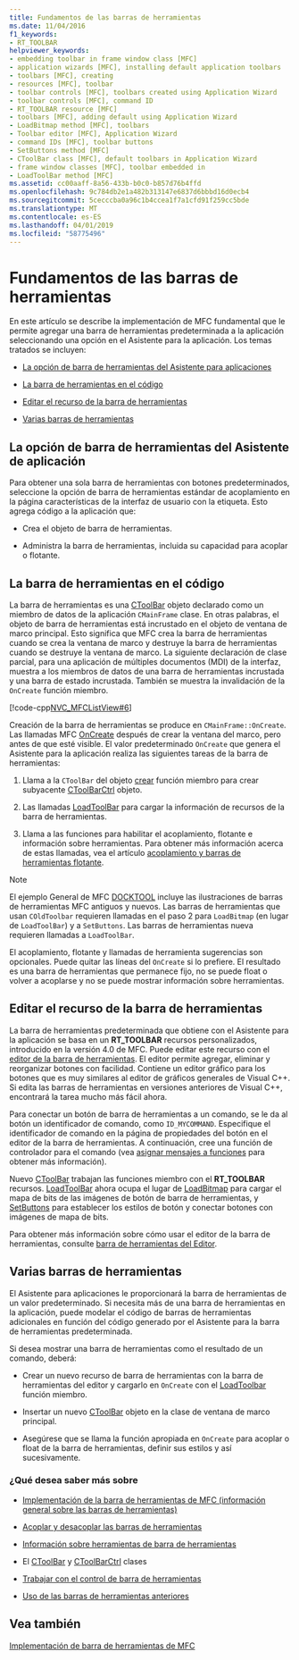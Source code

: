 ```yaml
---
title: Fundamentos de las barras de herramientas
ms.date: 11/04/2016
f1_keywords:
- RT_TOOLBAR
helpviewer_keywords:
- embedding toolbar in frame window class [MFC]
- application wizards [MFC], installing default application toolbars
- toolbars [MFC], creating
- resources [MFC], toolbar
- toolbar controls [MFC], toolbars created using Application Wizard
- toolbar controls [MFC], command ID
- RT_TOOLBAR resource [MFC]
- toolbars [MFC], adding default using Application Wizard
- LoadBitmap method [MFC], toolbars
- Toolbar editor [MFC], Application Wizard
- command IDs [MFC], toolbar buttons
- SetButtons method [MFC]
- CToolBar class [MFC], default toolbars in Application Wizard
- frame window classes [MFC], toolbar embedded in
- LoadToolBar method [MFC]
ms.assetid: cc00aaff-8a56-433b-b0c0-b857d76b4ffd
ms.openlocfilehash: 9c784db2e1a482b313147e6837d6bbbd16d0ecb4
ms.sourcegitcommit: 5cecccba0a96c1b4ccea1f7a1cfd91f259cc5bde
ms.translationtype: MT
ms.contentlocale: es-ES
ms.lasthandoff: 04/01/2019
ms.locfileid: "58775496"
---
```

# <a name="toolbar-fundamentals"></a>Fundamentos de las barras de herramientas

En este artículo se describe la implementación de MFC fundamental que le permite agregar una barra de herramientas predeterminada a la aplicación seleccionando una opción en el Asistente para la aplicación. Los temas tratados se incluyen:

- [La opción de barra de herramientas del Asistente para aplicaciones](#_core_the_appwizard_toolbar_option)

- [La barra de herramientas en el código](#_core_the_toolbar_in_code)

- [Editar el recurso de la barra de herramientas](#_core_editing_the_toolbar_resource)

- [Varias barras de herramientas](#_core_multiple_toolbars)

##  <a name="_core_the_appwizard_toolbar_option"></a> La opción de barra de herramientas del Asistente de aplicación

Para obtener una sola barra de herramientas con botones predeterminados, seleccione la opción de barra de herramientas estándar de acoplamiento en la página características de la interfaz de usuario con la etiqueta. Esto agrega código a la aplicación que:

- Crea el objeto de barra de herramientas.

- Administra la barra de herramientas, incluida su capacidad para acoplar o flotante.

##  <a name="_core_the_toolbar_in_code"></a> La barra de herramientas en el código

La barra de herramientas es una [CToolBar](../mfc/reference/ctoolbar-class.md) objeto declarado como un miembro de datos de la aplicación `CMainFrame` clase. En otras palabras, el objeto de barra de herramientas está incrustado en el objeto de ventana de marco principal. Esto significa que MFC crea la barra de herramientas cuando se crea la ventana de marco y destruye la barra de herramientas cuando se destruye la ventana de marco. La siguiente declaración de clase parcial, para una aplicación de múltiples documentos (MDI) de la interfaz, muestra a los miembros de datos de una barra de herramientas incrustada y una barra de estado incrustada. También se muestra la invalidación de la `OnCreate` función miembro.

[!code-cpp[NVC_MFCListView#6](../atl/reference/codesnippet/cpp/toolbar-fundamentals_1.h)]

Creación de la barra de herramientas se produce en `CMainFrame::OnCreate`. Las llamadas MFC [OnCreate](../mfc/reference/cwnd-class.md#oncreate) después de crear la ventana del marco, pero antes de que esté visible. El valor predeterminado `OnCreate` que genera el Asistente para la aplicación realiza las siguientes tareas de la barra de herramientas:

1. Llama a la `CToolBar` del objeto [crear](../mfc/reference/ctoolbar-class.md#create) función miembro para crear subyacente [CToolBarCtrl](../mfc/reference/ctoolbarctrl-class.md) objeto.

1. Las llamadas [LoadToolBar](../mfc/reference/ctoolbar-class.md#loadtoolbar) para cargar la información de recursos de la barra de herramientas.

1. Llama a las funciones para habilitar el acoplamiento, flotante e información sobre herramientas. Para obtener más información acerca de estas llamadas, vea el artículo [acoplamiento y barras de herramientas flotante](../mfc/docking-and-floating-toolbars.md).

> [!NOTE]
>  El ejemplo General de MFC [DOCKTOOL](../overview/visual-cpp-samples.md) incluye las ilustraciones de barras de herramientas MFC antiguos y nuevos. Las barras de herramientas que usan `COldToolbar` requieren llamadas en el paso 2 para `LoadBitmap` (en lugar de `LoadToolBar`) y a `SetButtons`. Las barras de herramientas nueva requieren llamadas a `LoadToolBar`.

El acoplamiento, flotante y llamadas de herramienta sugerencias son opcionales. Puede quitar las líneas del `OnCreate` si lo prefiere. El resultado es una barra de herramientas que permanece fijo, no se puede float o volver a acoplarse y no se puede mostrar información sobre herramientas.

##  <a name="_core_editing_the_toolbar_resource"></a> Editar el recurso de la barra de herramientas

La barra de herramientas predeterminada que obtiene con el Asistente para la aplicación se basa en un **RT_TOOLBAR** recursos personalizados, introducido en la versión 4.0 de MFC. Puede editar este recurso con el [editor de la barra de herramientas](../windows/toolbar-editor.md). El editor permite agregar, eliminar y reorganizar botones con facilidad. Contiene un editor gráfico para los botones que es muy similares al editor de gráficos generales de Visual C++. Si edita las barras de herramientas en versiones anteriores de Visual C++, encontrará la tarea mucho más fácil ahora.

Para conectar un botón de barra de herramientas a un comando, se le da al botón un identificador de comando, como `ID_MYCOMMAND`. Especifique el identificador de comando en la página de propiedades del botón en el editor de la barra de herramientas. A continuación, cree una función de controlador para el comando (vea [asignar mensajes a funciones](../mfc/reference/mapping-messages-to-functions.md) para obtener más información).

Nuevo [CToolBar](../mfc/reference/ctoolbar-class.md) trabajan las funciones miembro con el **RT_TOOLBAR** recursos. [LoadToolBar](../mfc/reference/ctoolbar-class.md#loadtoolbar) ahora ocupa el lugar de [LoadBitmap](../mfc/reference/ctoolbar-class.md#loadbitmap) para cargar el mapa de bits de las imágenes de botón de barra de herramientas, y [SetButtons](../mfc/reference/ctoolbar-class.md#setbuttons) para establecer los estilos de botón y conectar botones con imágenes de mapa de bits.

Para obtener más información sobre cómo usar el editor de la barra de herramientas, consulte [barra de herramientas del Editor](../windows/toolbar-editor.md).

##  <a name="_core_multiple_toolbars"></a> Varias barras de herramientas

El Asistente para aplicaciones le proporcionará la barra de herramientas de un valor predeterminado. Si necesita más de una barra de herramientas en la aplicación, puede modelar el código de barras de herramientas adicionales en función del código generado por el Asistente para la barra de herramientas predeterminada.

Si desea mostrar una barra de herramientas como el resultado de un comando, deberá:

- Crear un nuevo recurso de barra de herramientas con la barra de herramientas del editor y cargarlo en `OnCreate` con el [LoadToolbar](../mfc/reference/ctoolbar-class.md#loadtoolbar) función miembro.

- Insertar un nuevo [CToolBar](../mfc/reference/ctoolbar-class.md) objeto en la clase de ventana de marco principal.

- Asegúrese que se llama la función apropiada en `OnCreate` para acoplar o float de la barra de herramientas, definir sus estilos y así sucesivamente.

### <a name="what-do-you-want-to-know-more-about"></a>¿Qué desea saber más sobre

- [Implementación de la barra de herramientas de MFC (información general sobre las barras de herramientas)](../mfc/mfc-toolbar-implementation.md)

- [Acoplar y desacoplar las barras de herramientas](../mfc/docking-and-floating-toolbars.md)

- [Información sobre herramientas de barra de herramientas](../mfc/toolbar-tool-tips.md)

- El [CToolBar](../mfc/reference/ctoolbar-class.md) y [CToolBarCtrl](../mfc/reference/ctoolbarctrl-class.md) clases

- [Trabajar con el control de barra de herramientas](../mfc/working-with-the-toolbar-control.md)

- [Uso de las barras de herramientas anteriores](../mfc/using-your-old-toolbars.md)

## <a name="see-also"></a>Vea también

[Implementación de barra de herramientas de MFC](../mfc/mfc-toolbar-implementation.md)
